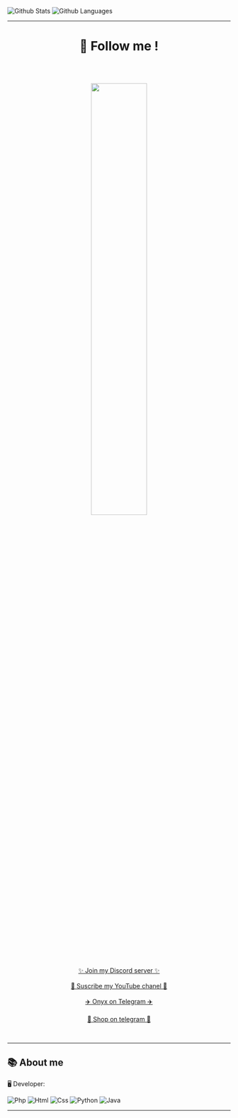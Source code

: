 ![Github Stats](https://github-readme-stats.vercel.app/api?username=Esio-01&count_private=true&show_icons=true&theme=radical)
![Github Languages](https://github-readme-stats.vercel.app/api/top-langs/?username=Esio-01&show_icons=true&theme=radical)


----


<h1 align="center">🔎 Follow me !</h1>
<br><br>
<p align="center">
  <img style="display: block; margin-left: auto; margin-right: auto; width: 50%;" src="https://discord.c99.nl/widget/theme-2/965179056477839440.png">
</p>
<br>
<p align="center">
  <a href="https://discord.gg/mqTMA2Wuj2">✨ Join my Discord server ✨</a>
  <br><br>
  <a href="https://www.youtube.com/channel/UCzsusjBbGdgrkqf4dncy6oA">🎥 Suscribe my YouTube chanel 🎥</a>
  <br><br>
  <a href="https://t.me/onyx_organization">✈️ Onyx on Telegram ✈️</a>
  <br><br>
  <a href="https://t.me/EsioShop">🛒 Shop on telegram 🛒</a>
</p>
<br>

----

<h2>📚 About me</h2>
🖥 Developer:

![Php](https://img.shields.io/badge/-PHP-purple?logo=php&logoColor=white)
![Html](https://img.shields.io/badge/-HTML-e34f26?logo=html5&logoColor=fff)
![Css](https://img.shields.io/badge/-CSS-blue?logo=css3&logoColor=fff)
![Python](https://img.shields.io/badge/-Python-yellow?logo=python&logoColor=fff)
![Java](https://img.shields.io/badge/-Java-black?logo=java&logoColor=fff)

----
